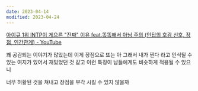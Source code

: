 ```yaml
---
date: 2023-04-14
modified: 2023-04-24
---
```


[아이큐 1위 INTP이 게으른 "진짜" 이유 feat.똑똑해서 아님 주의 (인팁의 호감 신호, 장점, 인간관계) - YouTube](https://www.youtube.com/watch?v=TQKrZXEHkp0&list=PLRlhEvx423wqeEeyUIVXIFSvErpeuFdhs&index=25)

꽤 공감되는 이야기가 많았는데
이게 장점으로 또는 아 그래서 내가 쩐다 라고 인식될 수 있는 여지가 있어서 재밌었던 것 같고
이런 특징이 남들에게도 비슷하게 적용될 수 있으니

너무 허황된 것을 쳐내고 장점을 부각 시킬 수 있지 않을까
